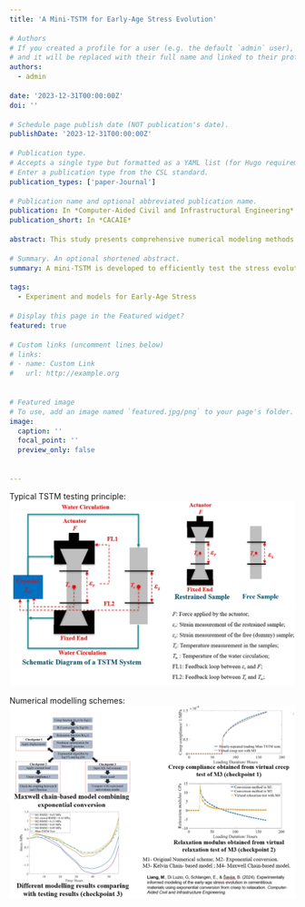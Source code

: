 ```yaml
---
title: 'A Mini-TSTM for Early-Age Stress Evolution'

# Authors
# If you created a profile for a user (e.g. the default `admin` user), write the username (folder name) here
# and it will be replaced with their full name and linked to their profile.
authors:
  - admin

date: '2023-12-31T00:00:00Z'
doi: ''

# Schedule page publish date (NOT publication's date).
publishDate: '2023-12-31T00:00:00Z'

# Publication type.
# Accepts a single type but formatted as a YAML list (for Hugo requirements).
# Enter a publication type from the CSL standard.
publication_types: ['paper-Journal']

# Publication name and optional abbreviated publication name.
publication: In *Computer-Aided Civil and Infrastructural Engineering*
publication_short: In *CACAIE*

abstract: This study presents comprehensive numerical modeling methods for simulating early‐age stress (EAS) relaxation in cementitious materials, based on the autogenous deformation (AD), elastic modulus, creep, and stress continuously tested by a mini temperature stress testing machine (Mini‐TSTM) and a mini AD testing machine from a very early age (i.e., from a few hours to a week). Four methods for converting creep compliance to relaxation modulus were discussed in detail and used for the one‐dimensional (1D) and three‐dimensional (3D) simulation of stress evolution in the Mini‐TSTM test. Furthermore, virtual creep and relaxation tests were conducted using an exponential algorithm with either the Kelvin or Maxwell chains to show their applicability in simulating the viscoelastic behavior of early‐age cementitious materials. The results showed that the exponential algorithm with the Maxwell chain using an exponential conversion function from creep to relaxation obtains good prediction accuracy of EAS in 3D analysis. The numerical solutions of the Volterra integral of creep compliance can lead to a negative relaxation modulus, thus introducing stress calculation errors in both 1D and 3D analysis.

# Summary. An optional shortened abstract.
summary: A mini-TSTM is developed to efficiently test the stress evolution and a comprehensive numerical modelling scheme is devised to model the stress evolution

tags:
  - Experiment and models for Early-Age Stress

# Display this page in the Featured widget?
featured: true

# Custom links (uncomment lines below)
# links:
# - name: Custom Link
#   url: http://example.org


# Featured image
# To use, add an image named `featured.jpg/png` to your page's folder.
image:
  caption: ''
  focal_point: ''
  preview_only: false


---
```



Typical TSTM testing principle:
![Image 1](featured2.jpg)

Numerical modelling schemes:
![Image 2](featured3.jpg)
